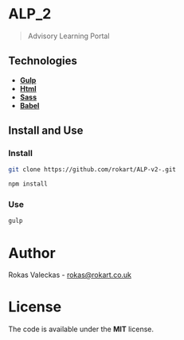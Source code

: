 # ALP_2

> Advisory Learning Portal

## Technologies

- [**Gulp**](http://gulpjs.com)
- [**Html**](https://developer.mozilla.org/es/docs/HTML/HTML5) 
- [**Sass**](http://sass-lang.com)  
- [**Babel**](https://babeljs.io)

## Install and Use

### Install


```bash
git clone https://github.com/rokart/ALP-v2-.git
```
```bash
npm install
```

### Use 

```bash
gulp
```

# Author 

Rokas Valeckas - rokas@rokart.co.uk

# License 

The code is available under the **MIT** license. 
